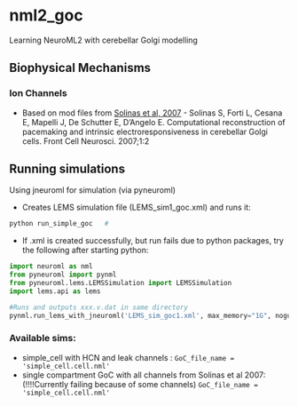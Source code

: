 # nml2_goc
 Learning NeuroML2 with cerebellar Golgi modelling

## Biophysical Mechanisms

### Ion Channels
- Based on mod files from [Solinas et al, 2007](http://www.ncbi.nlm.nih.gov/pubmed/18946520) - Solinas S, Forti L, Cesana E, Mapelli J, De Schutter E, D’Angelo E. Computational reconstruction of pacemaking and intrinsic electroresponsiveness in cerebellar Golgi cells. Front Cell Neurosci. 2007;1:2

## Running simulations
Using jneuroml for simulation (via pyneuroml)


- Creates LEMS simulation file (LEMS_sim1_goc.xml) and runs it:
```python
python run_simple_goc   #
```

- If .xml is created successfully, but run fails due to python packages, try the following after starting python:
```python
import neuroml as nml
from pyneuroml import pynml
from pyneuroml.lems.LEMSSimulation import LEMSSimulation
import lems.api as lems

#Runs and outputs xxx.v.dat in same directory
pynml.run_lems_with_jneuroml('LEMS_sim_goc1.xml', max_memory="1G", nogui=True, plot=False)  
```

### Available sims:
- simple_cell with HCN and leak channels : 
```GoC_file_name = 'simple_cell.cell.nml'```
- single compartment GoC with all channels from Solinas et al 2007: (!!!!Currently failing because of some channels)
```GoC_file_name = 'simple_cell.cell.nml'```
